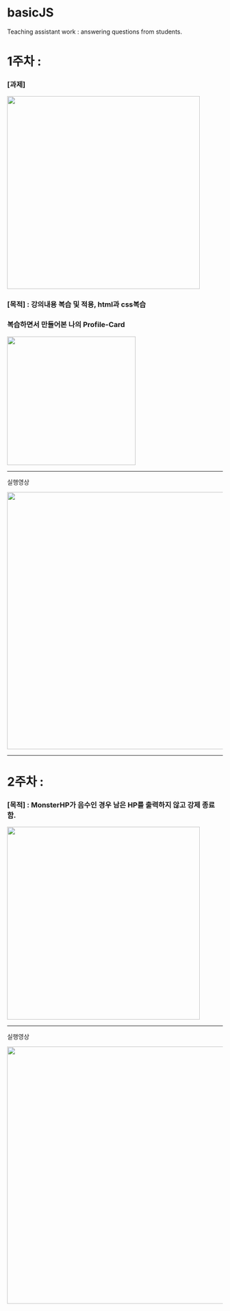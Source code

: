 # basicJS
Teaching assistant work : answering questions from students.

# 1주차 : 
### [과제]
<img src ="https://github.com/sliverKi/basicJS/assets/121347506/eb18aa41-79ee-4fdd-b3c9-ce556f4a3e0d" width ="450" >

### [목적] : 강의내용 복습 및 적용, html과 css복습
### 복습하면서 만들어본 나의 Profile-Card

<img src ="https://github.com/sliverKi/basicJS/assets/121347506/ddd31d07-6e45-4e47-b37e-6cf8d9af4d1d" width ="300" >

---
실행영상<br>
<p>  
  <img src="https://github.com/sliverKi/basicJS/assets/121347506/6d7ce34d-e41e-4108-bffc-b4a35cb17697" width="600">
</p>

---
# 2주차 : 
### [목적] : MonsterHP가 음수인 경우 남은 HP를 출력하지 않고 강제 종료함. 
<img src="https://github.com/sliverKi/basicJS/assets/121347506/8b3d23d7-ca97-46f4-9b0f-eb39d740e87d" width ="450" >

---
실행영상<br>
<p>  
  <img src="https://github.com/sliverKi/basicJS/assets/121347506/2bf51b09-58e0-497e-8373-62b0c0676fc2" width="600">
<p>
